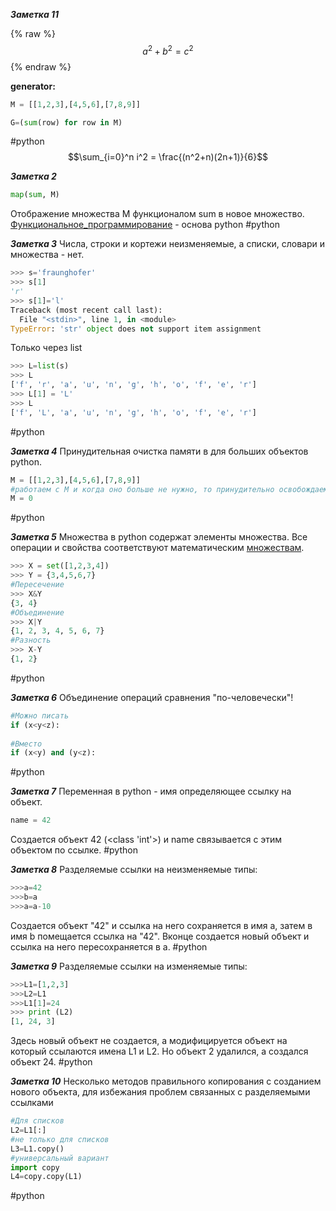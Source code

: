 ***Заметка 11***

{% raw %}
$$a^2 + b^2 = c^2$$
{% endraw %}  

**generator:**
```python
M = [[1,2,3],[4,5,6],[7,8,9]]

G=(sum(row) for row in M)
```
#python 
$$\sum_{i=0}^n i^2 = \frac{(n^2+n)(2n+1)}{6}$$

***Заметка 2***
```python
map(sum, M)
```

Отображение множества M функционалом sum в новое множество. [Функциональное_программирование](https://ru.m.wikipedia.org/wiki/Функциональное_программирование) - основа python
#python 

***Заметка 3***
Числа, строки и кортежи неизменяемые, а списки, словари и множества - нет.
```python
>>> s='fraunghofer'
>>> s[1]
'r'
>>> s[1]='l'
Traceback (most recent call last):
  File "<stdin>", line 1, in <module>
TypeError: 'str' object does not support item assignment
```
Только через list
```python
>>> L=list(s)
>>> L
['f', 'r', 'a', 'u', 'n', 'g', 'h', 'o', 'f', 'e', 'r']
>>> L[1] = 'L'
>>> L
['f', 'L', 'a', 'u', 'n', 'g', 'h', 'o', 'f', 'e', 'r']
```
#python 

***Заметка 4***
Принудительная очистка памяти в для больших объектов python.
```python
M = [[1,2,3],[4,5,6],[7,8,9]]
#работаем с M и когда оно больше не нужно, то принудительно освобождаем память
M = 0
```
#python 

***Заметка 5***
Множества в python содержат элементы множества. Все операции и свойства соответствуют математическим [множествам](https://ru.wikipedia.org/wiki/Множество). 
```python
>>> X = set([1,2,3,4])
>>> Y = {3,4,5,6,7}
#Пересечение
>>> X&Y
{3, 4}
#Объединение
>>> X|Y
{1, 2, 3, 4, 5, 6, 7}
#Разность
>>> X-Y
{1, 2}

```
#python 

***Заметка 6***
Объединение операций сравнения "по-человечески"!
```python
#Можно писать
if (x<y<z):
    
#Вместо
if (x<y) and (y<z):

```
#python 


***Заметка 7***
Переменная в python - имя определяющее ссылку на объект.
```python
name = 42 
```
Создается объект 42 (<class 'int'>) и name связывается с этим объектом по ссылке.
#python 

***Заметка 8***
Разделяемые ссылки на неизменяемые типы:
```python
>>>a=42
>>>b=a
>>>a=a-10
```
Создается объект "42" и ссылка на него сохраняется в имя a, затем в имя b помещается ссылка на "42". Вконце создается новый объект и ссылка на него пересохраняется в a. 
#python

***Заметка 9***
Разделяемые ссылки на изменяемые типы:
```python
>>>L1=[1,2,3]
>>>L2=L1
>>>L1[1]=24
>>> print (L2)
[1, 24, 3]
```
Здесь новый объект не создается, а модифицируется объект на который ссылаются имена L1 и L2. Но объект 2 удалился, а создался объект 24.
#python

***Заметка 10***
Несколько методов правильного копирования с созданием нового объекта, для избежания проблем связанных с разделяемыми ссылками
```python
#Для списков 
L2=L1[:]
#не только для списков
L3=L1.copy()
#универсальный вариант
import copy
L4=copy.copy(L1)    
```
#python